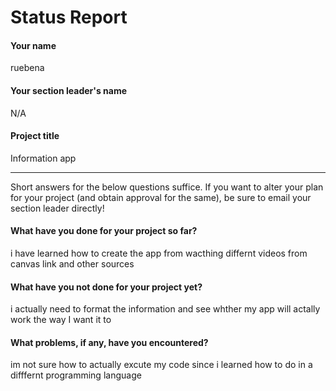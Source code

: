 # Status Report

#### Your name

ruebena 

#### Your section leader's name

N/A

#### Project title

Information app 

***

Short answers for the below questions suffice. If you want to alter your plan for your project (and obtain approval for the same), be sure to email your section leader directly!

#### What have you done for your project so far?

i have learned how to create the app from wacthing differnt videos from canvas link and other sources

#### What have you not done for your project yet?

i  actually need to format the information and see whther my app will actally work the way I want it to

#### What problems, if any, have you encountered?

im not sure how to actually excute my code since i learned how to do in a difffernt programming language 
